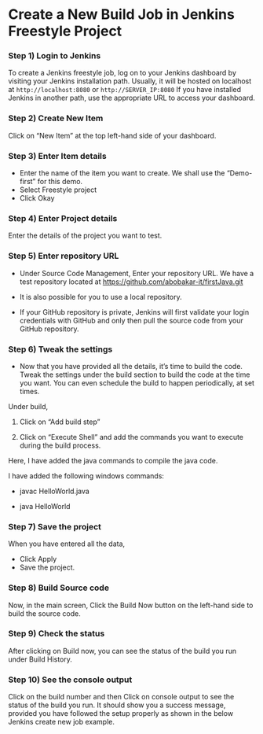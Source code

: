 # Create a New Build Job in Jenkins Freestyle Project
### Step 1) Login to Jenkins
To create a Jenkins freestyle job, log on to your Jenkins dashboard by visiting your Jenkins installation path. Usually, it will be hosted on localhost at `http://localhost:8080` or `http://SERVER_IP:8080` If you have installed Jenkins in another path, use the appropriate URL to access your dashboard.

### Step 2) Create New Item

Click on “New Item” at the top left-hand side of your dashboard.

### Step 3) Enter Item details


- Enter the name of the item you want to create. We shall use the “Demo-first” for this demo.
- Select Freestyle project
- Click Okay

### Step 4) Enter Project details

Enter the details of the project you want to test.

### Step 5) Enter repository URL

- Under Source Code Management, Enter your repository URL. We have a test repository located at https://github.com/abobakar-it/firstJava.git
- It is also possible for you to use a local repository.

- If your GitHub repository is private, Jenkins will first validate your login credentials with GitHub and only then pull the source code from your GitHub repository.
 
 ### Step 6) Tweak the settings

- Now that you have provided all the details, it’s time to build the code. Tweak the settings under the build section to build the code at the time you want. You can even schedule the build to happen periodically, at set times.

Under build,

1. Click on “Add build step”

2. Click on “Execute Shell” and add the commands you want to execute during the build process.

Here, I have added the java commands to compile the java code.<br>

 I have added the following windows commands:

- javac HelloWorld.java

- java HelloWorld
 ### Step 7) Save the project

When you have entered all the data,

- Click Apply
- Save the project.

### Step 8) Build Source code

Now, in the main screen, Click the Build Now button on the left-hand side to build the source code.

### Step 9) Check the status

After clicking on Build now, you can see the status of the build you run under Build History.

### Step 10) See the console output

Click on the build number and then Click on console output to see the status of the build you run. It should show you a success message, provided you have followed the setup properly as shown in the below Jenkins create new job example.